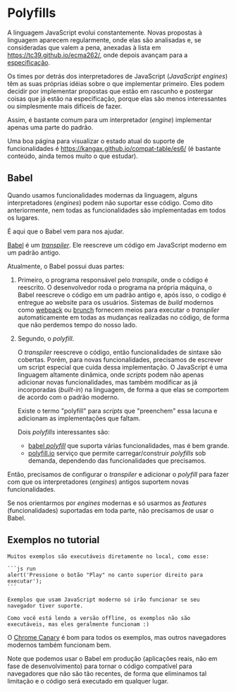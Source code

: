 
# Polyfills

A linguagem JavaScript evolui constantemente. Novas propostas à linguagem aparecem regularmente, onde elas são analisadas e, se consideradas que valem a pena, anexadas à lista em <https://tc39.github.io/ecma262/>, onde depois avançam para a [especificação](http://www.ecma-international.org/publications/standards/Ecma-262.htm).

Os times por detrás dos interpretadores de JavaScript (_JavaScript engines_) têm as suas próprias idéias sobre o que implementar primeiro. Eles podem decidir por implementar propostas que estão em rascunho e postergar coisas que já estão na especificação, porque elas são menos interessantes ou simplesmente mais difíceis de fazer.

Assim, é bastante comum para um interpretador (_engine_) implementar apenas uma parte do padrão.

Uma boa página para visualizar o estado atual do suporte de funcionalidades é <https://kangax.github.io/compat-table/es6/> (é bastante conteúdo, ainda temos muito o que estudar).

## Babel

Quando usamos funcionalidades modernas da linguagem, alguns interpretadores (_engines_) podem não suportar esse código. Como dito anteriormente, nem todas as funcionalidades são implementadas em todos os lugares.

É aqui que o Babel vem para nos ajudar.

[Babel](https://babeljs.io) é um [_transpiler_](https://en.wikipedia.org/wiki/Source-to-source_compiler). Ele reescreve um código em JavaScript moderno em um padrão antigo.

Atualmente, o Babel possui duas partes:

1. Primeiro, o programa responsável pelo _transpile_, onde o código é reescrito. O desenvolvedor roda o programa na própria máquina, o Babel reescreve o código em um padrão antigo e, após isso, o codigo é entregue ao website para os usuários. Sistemas de _build_ modernos como [webpack](http://webpack.github.io/) ou [brunch](http://brunch.io/) fornecem meios para executar o _transpiler_ automaticamente em todas as mudanças realizadas no código, de forma que não perdemos tempo do nosso lado.

2. Segundo, o _polyfill_.

    O _transpiler_ reescreve o código, então funcionalidades de sintaxe são cobertas. Porém, para novas funcionalidades, precisamos de escrever um script especial que cuida dessa implementação. O JavaScript é uma linguagem altamente dinâmica, onde _scripts_ podem não apenas adicionar novas funcionalidades, mas também modificar as já incorporadas (_built-in_) na linguagem, de forma a que elas se comportem de acordo com o padrão moderno.

    Existe o termo "polyfill" para _scripts_ que "preenchem" essa lacuna e adicionam as implementações que faltam.

    Dois _polyfills_ interessantes são:
    - [babel _polyfill_](https://babeljs.io/docs/usage/polyfill/) que suporta várias funcionalidades, mas é bem grande.
    - [polyfill.io](http://polyfill.io) serviço que permite carregar/construir _polyfills_ sob demanda, dependendo das funcionalidades que precisamos.

Então, precisamos de configurar o _transpiler_ e adicionar o _polyfill_ para fazer com que os interpretadores (_engines_) antigos suportem novas funcionalidades.

Se nos orientarmos por _engines_ modernas e só usarmos as _features_ (funcionalidades) suportadas em toda parte, não precisamos de usar o Babel.

## Exemplos no tutorial

````online
Muitos exemplos são executáveis diretamente no local, como esse:

```js run
alert('Pressione o botão "Play" no canto superior direito para executar');
```

Exemplos que usam JavaScript moderno só irão funcionar se seu navegador tiver suporte.
````

```offline
Como você está lendo a versão offline, os exemplos não são executáveis, mas eles geralmente funcionam :)
```

O [Chrome Canary](https://www.google.com/chrome/browser/canary.html) é bom para todos os exemplos, mas outros navegadores modernos também funcionam bem.

Note que podemos usar o Babel em produção (aplicações reais, não em fase de desenvolvimento) para tornar o código compatível para navegadores que não são tão recentes, de forma que eliminamos tal limitação e o código será executado em qualquer lugar.
